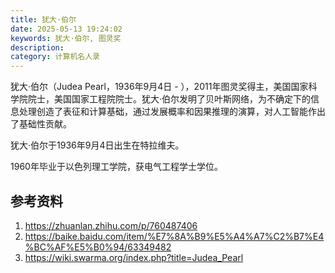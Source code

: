 ```yaml
---
title: 犹大·伯尔
date: 2025-05-13 19:24:02
keywords: 犹大·伯尔, 图灵奖
description: 
category: 计算机名人录
---
```


犹大·伯尔（Judea Pearl，1936年9月4日 - ），2011年图灵奖得主，美国国家科学院院士，美国国家工程院院士。犹大·伯尔发明了贝叶斯网络，为不确定下的信息处理创造了表征和计算基础，通过发展概率和因果推理的演算，对人工智能作出了基础性贡献。

犹大·伯尔于1936年9月4日出生在特拉维夫。

1960年毕业于以色列理工学院，获电气工程学士学位。

## 参考资料
1. https://zhuanlan.zhihu.com/p/760487406
1. https://baike.baidu.com/item/%E7%8A%B9%E5%A4%A7%C2%B7%E4%BC%AF%E5%B0%94/63349482
2. https://wiki.swarma.org/index.php?title=Judea_Pearl